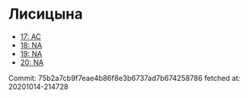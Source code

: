 # Лисицына
- [17: AC](17.md)
- [18: NA](18.md)
- [19: NA](19.md)
- [20: NA](20.md)

Commit: 75b2a7cb9f7eae4b86f8e3b6737ad7b674258786
 fetched at: 20201014-214728
